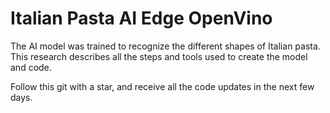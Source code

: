 # Italian Pasta AI Edge OpenVino
The AI model was trained to recognize the different shapes of Italian pasta. This research describes all the steps and tools used to create the model and code.

Follow this git with a star, and receive all the code updates in the next few days.

